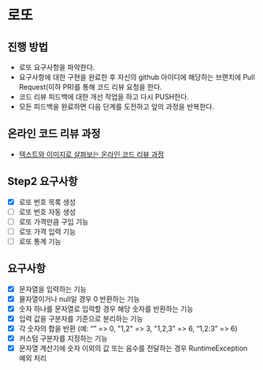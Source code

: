 # 로또
## 진행 방법
* 로또 요구사항을 파악한다.
* 요구사항에 대한 구현을 완료한 후 자신의 github 아이디에 해당하는 브랜치에 Pull Request(이하 PR)를 통해 코드 리뷰 요청을 한다.
* 코드 리뷰 피드백에 대한 개선 작업을 하고 다시 PUSH한다.
* 모든 피드백을 완료하면 다음 단계를 도전하고 앞의 과정을 반복한다.

## 온라인 코드 리뷰 과정
* [텍스트와 이미지로 살펴보는 온라인 코드 리뷰 과정](https://github.com/next-step/nextstep-docs/tree/master/codereview)

## Step2 요구사항
- [x] 로또 번호 목록 생성
- [ ] 로또 번호 자동 생성
- [ ] 로또 가격만큼 구입 기능
- [ ] 로또 가격 입력 기능
- [ ] 로또 통계 기능

## 요구사항
- [x] 문자열을 입력하는 기능
- [x]  물자열이거나 null일 경우 0 반환하는 기능
- [x] 숫자 하나를 문자열로 입력할 경우 해당 숫자를 반환하는 기능
- [x] 입력 값을 구분자를 기준으로 분리하는 기능
- [x] 각 숫자의 합을 반환 (예: “” => 0, "1,2" => 3, "1,2,3" => 6, “1,2:3” => 6)
- [x] 커스텀 구분자를 지정하는 기능
- [x] 문자열 계산기에 숫자 이외의 값 또는 음수를 전달하는 경우 RuntimeException 예외 처리
